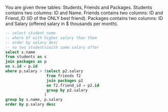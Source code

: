 You are given three tables: Students, Friends and Packages. Students contains two columns: ID and Name. Friends contains two columns: ID and Friend_ID (ID of the ONLY best friend). Packages contains two columns: ID and Salary (offered salary in $ thousands per month).

```sql
-- select student name
-- where bf with higher salary than them
-- order by salary desc
-- no two studentsiwith same salary offer
select s.name
from students as s
join packages as p
on s.id = p.id
where p.salary > (select p2.salary 
                  from friends f2
                  join packages p2
                  on f2.friend_id = p2.id
                  group by p2.salary
                 )
group by s.name, p.salary
order by p.salary desc
```
